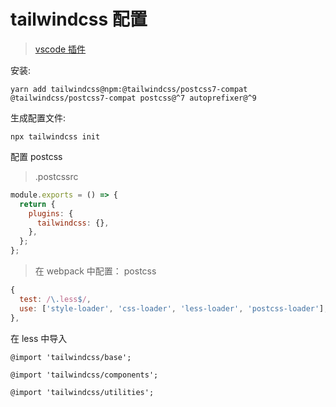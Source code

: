 # tailwindcss 配置

> [vscode 插件](https://marketplace.visualstudio.com/items?itemName=bradlc.vscode-tailwindcss)

安装:

```shell
yarn add tailwindcss@npm:@tailwindcss/postcss7-compat @tailwindcss/postcss7-compat postcss@^7 autoprefixer@^9
```

生成配置文件:

```shell
npx tailwindcss init
```

配置 postcss

> .postcssrc

```js
module.exports = () => {
  return {
    plugins: {
      tailwindcss: {},
    },
  };
};
```

> 在 webpack 中配置： postcss

```js
{
  test: /\.less$/,
  use: ['style-loader', 'css-loader', 'less-loader', 'postcss-loader'],
},
```

在 less 中导入

```less
@import 'tailwindcss/base';

@import 'tailwindcss/components';

@import 'tailwindcss/utilities';
```
